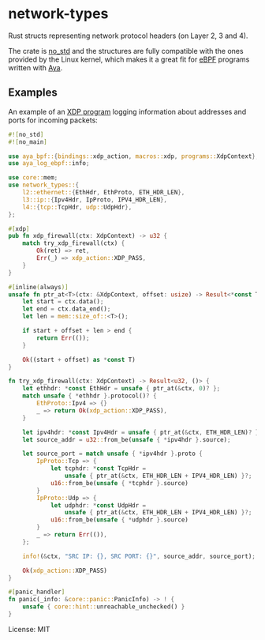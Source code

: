 # network-types

Rust structs representing network protocol headers (on Layer 2, 3 and 4).

The crate is [no_std](https://docs.rust-embedded.org/book/intro/no-std.html)
and the structures are fully compatible with the ones provided by the Linux
kernel, which makes it a great fit for [eBPF](https://ebpf.io/) programs
written with [Aya](https://aya-rs.dev/).

## Examples

An example of an [XDP program](https://aya-rs.dev/book/start/) logging
information about addresses and ports for incoming packets:

```rust
#![no_std]
#![no_main]

use aya_bpf::{bindings::xdp_action, macros::xdp, programs::XdpContext};
use aya_log_ebpf::info;

use core::mem;
use network_types::{
    l2::ethernet::{EthHdr, EthProto, ETH_HDR_LEN},
    l3::ip::{Ipv4Hdr, IpProto, IPV4_HDR_LEN},
    l4::{tcp::TcpHdr, udp::UdpHdr},
};

#[xdp]
pub fn xdp_firewall(ctx: XdpContext) -> u32 {
    match try_xdp_firewall(ctx) {
        Ok(ret) => ret,
        Err(_) => xdp_action::XDP_PASS,
    }
}

#[inline(always)]
unsafe fn ptr_at<T>(ctx: &XdpContext, offset: usize) -> Result<*const T, ()> {
    let start = ctx.data();
    let end = ctx.data_end();
    let len = mem::size_of::<T>();

    if start + offset + len > end {
        return Err(());
    }

    Ok((start + offset) as *const T)
}

fn try_xdp_firewall(ctx: XdpContext) -> Result<u32, ()> {
    let ethhdr: *const EthHdr = unsafe { ptr_at(&ctx, 0)? };
    match unsafe { *ethhdr }.protocol()? {
        EthProto::Ipv4 => {}
        _ => return Ok(xdp_action::XDP_PASS),
    }

    let ipv4hdr: *const Ipv4Hdr = unsafe { ptr_at(&ctx, ETH_HDR_LEN)? };
    let source_addr = u32::from_be(unsafe { *ipv4hdr }.source);

    let source_port = match unsafe { *ipv4hdr }.proto {
        IpProto::Tcp => {
            let tcphdr: *const TcpHdr =
                unsafe { ptr_at(&ctx, ETH_HDR_LEN + IPV4_HDR_LEN) }?;
            u16::from_be(unsafe { *tcphdr }.source)
        }
        IpProto::Udp => {
            let udphdr: *const UdpHdr =
                unsafe { ptr_at(&ctx, ETH_HDR_LEN + IPV4_HDR_LEN) }?;
            u16::from_be(unsafe { *udphdr }.source)
        }
        _ => return Err(()),
    };

    info!(&ctx, "SRC IP: {}, SRC PORT: {}", source_addr, source_port);

    Ok(xdp_action::XDP_PASS)
}

#[panic_handler]
fn panic(_info: &core::panic::PanicInfo) -> ! {
    unsafe { core::hint::unreachable_unchecked() }
}
```

License: MIT
